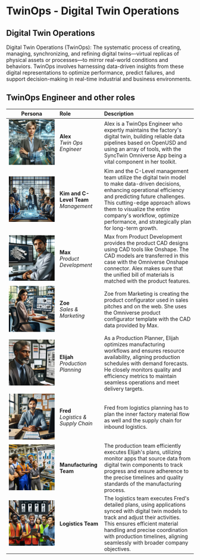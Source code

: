# TwinOps - Digital Twin Operations

## Digital Twin Operations

Digital Twin Operations (TwinOps): The systematic process of creating, managing, synchronizing, and refining digital twins—virtual replicas of physical assets or processes—to mirror real-world conditions and behaviors. TwinOps involves harnessing data-driven insights from these digital representations to optimize performance, predict failures, and support decision-making in real-time industrial and business environments.

## TwinOps Engineer and other roles 




| Persona | Role | Description |
|:----:|:--------|:------------|
|![Alex](assets/twinops_engineer_alex.png)| **Alex** <br/> *Twin Ops Engineer* | Alex is a TwinOps Engineer who expertly maintains the factory's digital twin, building reliable data pipelines based on OpenUSD and using an array of tools, with the SyncTwin Omniverse App being a vital component in her toolkit.|
|![CEO](assets/ceo_management_kim.png)| **Kim and C-Level Team** <br/> *Management* | Kim and the C-Level management team utilize the digital twin model to make data-driven decisions, enhancing operational efficiency and predicting future challenges. This cutting-edge approach allows them to visualize the entire company's workflow, optimize performance, and strategically plan for long-term growth.|
|![Max](assets/cad_engineer_max.png)| **Max** <br/> *Product Development*  |  Max from Product Development provides the product CAD designs using CAD tools like Onshape. The CAD models are transferred in this case with the Omniverse Onshape connector. Alex makes sure that the unified bill of materials is matched with the product features.  |
|![Zoe](assets/sales_marketing_zoe.png)| **Zoe** <br/> *Sales & Marketing*  | Zoe from Marketing is creating the product configurator used in sales pitches and on the web. She uses the Omniverse product configurator template with the CAD data provided by Max. |
|![Elijah](assets/production_planner_eliah.png)| **Elijah** <br/> *Production Planning*  | As a Production Planner, Elijah optimizes manufacturing workflows and ensures resource availability, aligning production schedules with demand forecasts. He closely monitors quality and efficiency metrics to maintain seamless operations and meet delivery targets. |
|![Fred](assets/logistics_planner_fred.png)| **Fred** <br/> *Logistics & Supply Chain*  |  Fred from logistics planning has to plan the inner factory material flow as well and the supply chain for inbound logistics. |
|![Manufacturing](assets/manufacturing_team.png)|  **Manufacturing Team**  | The production team efficiently executes Elijah's plans, utilizing monitor apps that source data from digital twin components to track progress and ensure adherence to the precise timelines and quality standards of the manufacturing process. |
|![Logistics](assets/logistics_team.png)|  **Logistics Team**  | The logistics team executes Fred's detailed plans, using applications synced with digital twin models to track and adjust their activities. This ensures efficient material handling and precise coordination with production timelines, aligning seamlessly with broader company objectives. |



